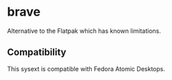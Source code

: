 # brave

Alternative to the Flatpak which has known limitations.

## Compatibility

This sysext is compatible with Fedora Atomic Desktops.
